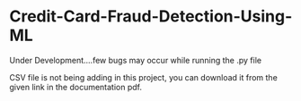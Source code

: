 # Credit-Card-Fraud-Detection-Using-ML

Under Development....few bugs may occur while running the .py file

CSV file is not being adding in this project, 
you can download it from the given link in the documentation pdf.

